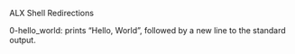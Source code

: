 ALX Shell Redirections

0-hello_world: prints “Hello, World”, followed by a new line to the standard output.
